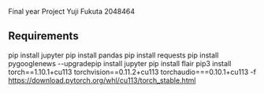 Final year Project 
Yuji Fukuta 
2048464

## Requirements

pip install jupyter 
pip install pandas
pip install requests
pip install pygooglenews --upgradepip install jupyter 
pip install flair
pip3 install torch==1.10.1+cu113 torchvision==0.11.2+cu113 torchaudio===0.10.1+cu113 -f https://download.pytorch.org/whl/cu113/torch_stable.html